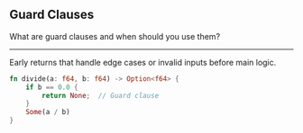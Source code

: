 ## Guard Clauses

What are guard clauses and when should you use them?

---

Early returns that handle edge cases or invalid inputs before main logic.

```rust
fn divide(a: f64, b: f64) -> Option<f64> {
    if b == 0.0 {
        return None;  // Guard clause
    }
    Some(a / b)
}
```

